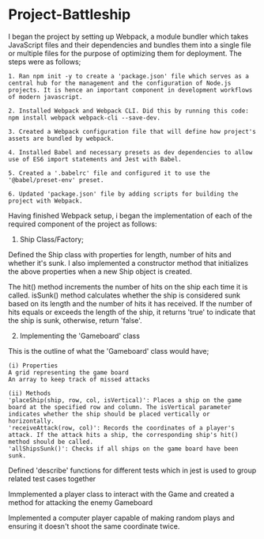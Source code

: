 # Project-Battleship

I began the project by setting up Webpack, a module bundler which takes JavaScript files and their dependencies and bundles them into a single file or multiple files for the purpose of optimizing them for deployment. The steps were as follows;

    1. Ran npm init -y to create a 'package.json' file which serves as a central hub for the management and the configuration of Node.js projects. It is hence an important component in development workflows of modern javascript. 
    
    2. Installed Webpack and Webpack CLI. Did this by running this code: npm install webpack webpack-cli --save-dev.

    3. Created a Webpack configuration file that will define how project's assets are bundled by webpack.

    4. Installed Babel and necessary presets as dev dependencies to allow use of ES6 import statements and Jest with Babel.

    5. Created a '.babelrc' file and configured it to use the '@babel/preset-env' preset.

    6. Updated 'package.json' file by adding scripts for building the project with Webpack.

Having finished Webpack setup, i began the implementation of each of the required component of the project as follows: 

1. Ship Class/Factory;

Defined the Ship class with properties for length, number of hits and whether it's sunk. I also implemented a constructor method that initializes the above properties when a new Ship object is created. 

The hit() method increments the number of hits on the ship each time it is called. isSunk() method calculates whether the ship is considered sunk based on its length and the number of hits it has received. If the number of hits equals or exceeds the length of the ship, it returns 'true' to indicate that the ship is sunk, otherwise, return 'false'. 

2. Implementing the 'Gameboard' class
 
 This is the outline of what the 'Gameboard' class would have;

    (i) Properties
    A grid representing the game board
    An array to keep track of missed attacks
    
    (ii) Methods
    'placeShip(ship, row, col, isVertical)': Places a ship on the game board at the specified row and column. The isVertical parameter indicates whether the ship should be placed vertically or horizontally.
    'receiveAttack(row, col)': Records the coordinates of a player's attack. If the attack hits a ship, the corresponding ship's hit() method should be called.
    'allShipsSunk()': Checks if all ships on the game board have been sunk.

Defined 'describe' functions for different tests which in jest is used to group related test cases together

Immplemented a player class to interact with the Game and created a method for attacking the enemy Gameboard

Implemented a computer player capable of making random plays and ensuring it doesn't shoot the same coordinate twice. 
